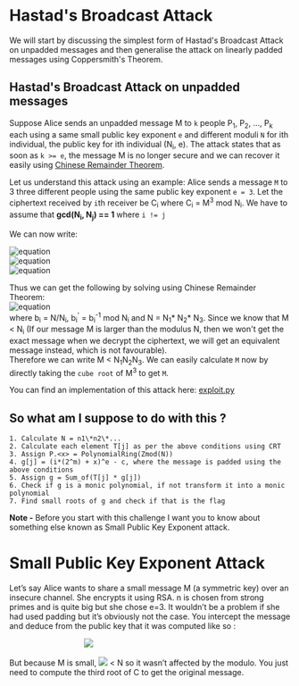 # Hastad's Broadcast Attack

We will start by discussing the simplest form of Hastad's Broadcast Attack on unpadded messages and then generalise the attack on linearly padded messages using Coppersmith's Theorem.

## Hastad's Broadcast Attack on unpadded messages
Suppose Alice sends an unpadded message M to `k` people P<sub>1</sub>, P<sub>2</sub>, ..., P<sub>k</sub> each using a same small public key exponent `e` and different moduli `N` for ith individual, the public key for ith individual (N<sub>i</sub>, e). The attack states that as soon as `k >= e`, the message M is no longer secure and we can recover it easily using [Chinese Remainder Theorem](https://crypto.stanford.edu/pbc/notes/numbertheory/crt.html).

Let us understand this attack using an example: Alice sends a message `M` to 3 three different people using the same public key exponent `e = 3`. Let the ciphertext received by `i`th receiver be C<sub>i</sub> where C<sub>i</sub> = M<sup>3</sup> mod N<sub>i</sub>. We have to assume that **gcd(N<sub>i</sub>, N<sub>j</sub>) == 1** where `i != j`

We can now write:

![equation](https://github.com/noxious-dervisious/Begineer-s-Challenge/blob/master/CTF%20Challenges/HastardBroadcast/1.gif)  
![equation](https://github.com/noxious-dervisious/Begineer-s-Challenge/blob/master/CTF%20Challenges/HastardBroadcast/2.gif)  
![equation](https://github.com/noxious-dervisious/Begineer-s-Challenge/blob/master/CTF%20Challenges/HastardBroadcast/3.gif)  

Thus we can get the following by solving using Chinese Remainder Theorem:  
![equation](https://github.com/noxious-dervisious/Begineer-s-Challenge/blob/master/CTF%20Challenges/HastardBroadcast/4.gif)  
where b<sub>i</sub> = N/N<sub>i</sub>, b<sub>i</sub><sup>'</sup> = b<sub>i</sub><sup>-1</sup> mod N<sub>i</sub> and N = N<sub>1</sub>\* N<sub>2</sub>\* N<sub>3</sub>. Since we know that M < N<sub>i</sub> (If our message M is larger than the modulus N, then we won't get the exact message when we decrypt the ciphertext, we will get an equivalent message instead, which is not favourable).   
Therefore we can write M < N<sub>1</sub>N<sub>2</sub>N<sub>3</sub>. We can easily calculate `M` now by directly taking the `cube root` of M<sup>3</sup> to get `M`.

You can find an implementation of this attack here: [exploit.py](exploit.py)

## So what am I suppose to do with this ?
```
1. Calculate N = n1\*n2\*...
2. Calculate each element T[j] as per the above conditions using CRT
3. Assign P.<x> = PolynomialRing(Zmod(N))
4. g[j] = (i*(2^m) + x)^e - c, where the message is padded using the above conditions
5. Assign g = Sum_of(T[j] * g[j])
6. Check if g is a monic polynomial, if not transform it into a monic polynomial
7. Find small roots of g and check if that is the flag
```
**Note -** Before you start with this challenge I want you to know about something else known as Small Public Key Exponent attack.

# Small Public Key Exponent Attack

Let’s say Alice wants to share a small message M (a symmetric key) over an insecure channel. She encrypts it using RSA. n is chosen from strong primes and is quite big but she chose e=3.
It wouldn’t be a problem if she had used padding but it’s obviously not the case. You intercept the message and deduce from the public key that it was computed like so :

   &nbsp; &nbsp; &nbsp; &nbsp; &nbsp; &nbsp; &nbsp; &nbsp; &nbsp; &nbsp; &nbsp; &nbsp; &nbsp; &nbsp; &nbsp; &nbsp; &nbsp; <img src="https://render.githubusercontent.com/render/math?math=c = m^{3}modN">

But because M is small, <img src="https://render.githubusercontent.com/render/math?math=m^{3}"> < N
 so it wasn’t affected by the modulo. You just need to compute the third root of C to get the original message.
